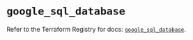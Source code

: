# `google_sql_database`

Refer to the Terraform Registry for docs: [`google_sql_database`](https://registry.terraform.io/providers/hashicorp/google-beta/5.37.0/docs/resources/google_sql_database).
